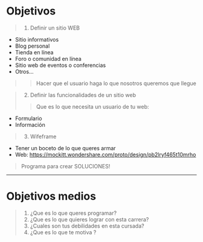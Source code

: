 # Objetivos

> 1. Definir un sitio WEB   
* Sitio informativos
* Blog personal
* Tienda en línea
* Foro o comunidad en línea
* Sitio web de eventos o conferencias
* Otros...
>> Hacer que el usuario haga lo que nosotros queremos que llegue


> 2.  Definir las funcionalidades de un sitio web
>> Que es lo que necesita un usuario de tu web: 
* Formulario
* Información 


> 3. Wifeframe
* Tener un boceto de lo que queres armar 
* Web: https://mockitt.wondershare.com/proto/design/pb2lryf465t10mrho

> Programa para crear SOLUCIONES!



----------------------------------------------------------------------



# Objetivos medios 

> 1. ¿Que es lo que queres programar?
> 2. ¿Que es lo que quieres lograr con esta carrera?
> 3. ¿Cuales son tus debilidades en esta cursada?
> 4. ¿Que es lo que te motiva ?









